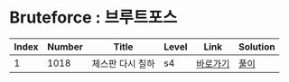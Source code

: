 # Bruteforce : 브루트포스

| Index | Number | Title            | Level | Link                                              | Solution                                                                            |
| ----- | ------ | ---------------- | ----- | ------------------------------------------------- | ----------------------------------------------------------------------------------- |
| 1     | 1018   | 체스판 다시 칠하             | s4    | [바로가기](https://www.acmicpc.net/problem/1018)  | [풀이]()  |
